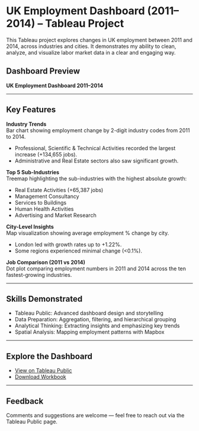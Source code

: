 # UK Employment Dashboard (2011–2014) – Tableau Project

This Tableau project explores changes in UK employment between 2011 and 2014, across industries and cities. It demonstrates my ability to clean, analyze, and visualize labor market data in a clear and engaging way.

## Dashboard Preview
**UK Employment Dashboard 2011–2014**

---

## Key Features

**Industry Trends**  
Bar chart showing employment change by 2-digit industry codes from 2011 to 2014.  
- Professional, Scientific & Technical Activities recorded the largest increase (+134,655 jobs).  
- Administrative and Real Estate sectors also saw significant growth.  

**Top 5 Sub-Industries**  
Treemap highlighting the sub-industries with the highest absolute growth:  
- Real Estate Activities (+65,387 jobs)  
- Management Consultancy  
- Services to Buildings  
- Human Health Activities  
- Advertising and Market Research  

**City-Level Insights**  
Map visualization showing average employment % change by city.  
- London led with growth rates up to +1.22%.  
- Some regions experienced minimal change (<0.1%).  

**Job Comparison (2011 vs 2014)**  
Dot plot comparing employment numbers in 2011 and 2014 across the ten fastest-growing industries.  

---

## Skills Demonstrated
- Tableau Public: Advanced dashboard design and storytelling  
- Data Preparation: Aggregation, filtering, and hierarchical grouping  
- Analytical Thinking: Extracting insights and emphasizing key trends  
- Spatial Analysis: Mapping employment patterns with Mapbox  

---

## Explore the Dashboard
- [View on Tableau Public](#)  
- [Download Workbook](#)  

---

## Feedback
Comments and suggestions are welcome — feel free to reach out via the Tableau Public page.
